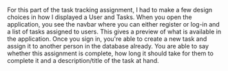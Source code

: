 For this part of the task tracking assignment, I had to make a few design choices in how I displayed a User and Tasks. When you open the application, you see the navbar where you can either register or log-in and a list of tasks assigned to users. This gives a preview of what is available in the application. Once you sign in, you're able to create a new task and assign it to another person in the database already. You are able to say whether this assignment is complete, how long it should take for them to complete it and a description/title of the task at hand. 
